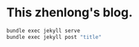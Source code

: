 This zhenlong's blog.
=========================
```bash
bundle exec jekyll serve
bundle exec jekyll post "title"
```